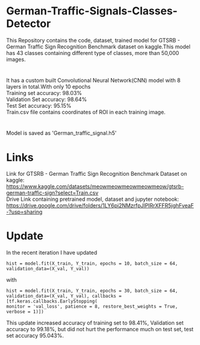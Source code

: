 # German-Traffic-Signals-Classes-Detector
This Repository contains the code, dataset, trained model for GTSRB - German Traffic Sign Recognition Benchmark dataset on kaggle.This model has 43 classes containing different type of classes, more than 50,000 images.
#
It has a custom built Convolutional Neural Network(CNN) model with 8 layers in total.With only 10 epochs    
Training set accuracy: 98.03%  
Validation Set accuracy: 98.64%  
Test Set accuracy: 95.15%  
Train.csv file contains coordinates of ROI in each training image.  
#
Model is saved as 'German_traffic_signal.h5'  
# Links
Link for GTSRB - German Traffic Sign Recognition Benchmark Dataset on kaggle: https://www.kaggle.com/datasets/meowmeowmeowmeowmeow/gtsrb-german-traffic-sign?select=Train.csv  
Drive Link containing pretrained model, dataset and jupyter notebook: https://drive.google.com/drive/folders/1LY6pi2NMzrfpJlPIRrXFFR5jghFveaF-?usp=sharing

# Update
In the recent iteration I have updated  
```
hist = model.fit(X_train, Y_train, epochs = 10, batch_size = 64, validation_data=(X_val, Y_val))
```
with
```
hist = model.fit(X_train, Y_train, epochs = 30, batch_size = 64, validation_data=(X_val, Y_val), callbacks = [tf.keras.callbacks.EarlyStopping(
monitor = 'val_loss', patience = 8, restore_best_weights = True, verbose = 1)])
```
This update increased accuracy of training set to 98.41%, Validation set accuracy to 99.18%, but did not hurt the performance much on test set, test set accuracy 95.043%.
